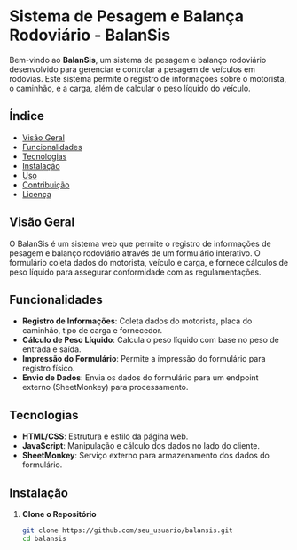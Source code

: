 # Sistema de Pesagem e Balança Rodoviário - BalanSis

Bem-vindo ao **BalanSis**, um sistema de pesagem e balanço rodoviário desenvolvido para gerenciar e controlar a pesagem de veículos em rodovias. Este sistema permite o registro de informações sobre o motorista, o caminhão, e a carga, além de calcular o peso líquido do veículo.

## Índice

- [Visão Geral](#visão-geral)
- [Funcionalidades](#funcionalidades)
- [Tecnologias](#tecnologias)
- [Instalação](#instalação)
- [Uso](#uso)
- [Contribuição](#contribuição)
- [Licença](#licença)

## Visão Geral

O BalanSis é um sistema web que permite o registro de informações de pesagem e balanço rodoviário através de um formulário interativo. O formulário coleta dados do motorista, veículo e carga, e fornece cálculos de peso líquido para assegurar conformidade com as regulamentações.

## Funcionalidades

- **Registro de Informações**: Coleta dados do motorista, placa do caminhão, tipo de carga e fornecedor.
- **Cálculo de Peso Líquido**: Calcula o peso líquido com base no peso de entrada e saída.
- **Impressão do Formulário**: Permite a impressão do formulário para registro físico.
- **Envio de Dados**: Envia os dados do formulário para um endpoint externo (SheetMonkey) para processamento.

## Tecnologias

- **HTML/CSS**: Estrutura e estilo da página web.
- **JavaScript**: Manipulação e cálculo dos dados no lado do cliente.
- **SheetMonkey**: Serviço externo para armazenamento dos dados do formulário.

## Instalação

1. **Clone o Repositório**

   ```bash
   git clone https://github.com/seu_usuario/balansis.git
   cd balansis
